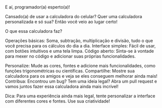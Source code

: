 E aí, programador(a) esperto(a)!

Cansado(a) de usar a calculadora do celular? Quer uma calculadora personalizada e só sua? Então você veio ao lugar certo!

O que essa calculadora faz?

Operações básicas: Soma, subtração, multiplicação e divisão, tudo o que você precisa para os cálculos do dia a dia.
Interface simples: Fácil de usar, com botões intuitivos e uma tela limpa.
Código aberto: Sinta-se à vontade para mexer no código e adicionar suas próprias funcionalidades.

Personalize: Mude as cores, fontes e adicione mais funcionalidades, como funções trigonométricas ou científicas.
Compartilhe: Mostre sua calculadora para os amigos e veja se eles conseguem melhorar ainda mais!
Contribua: Encontrou um bug? Tem uma ideia legal? Abra um pull request e vamos juntos fazer essa calculadora ainda mais incrível!

Dica:
Para uma experiência ainda mais legal, tente personalizar a interface com diferentes cores e fontes. Use sua criatividade!

